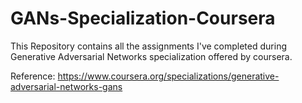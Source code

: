 # GANs-Specialization-Coursera

This Repository contains all the assignments I've completed during Generative Adversarial Networks specialization offered by coursera.

Reference: https://www.coursera.org/specializations/generative-adversarial-networks-gans 
